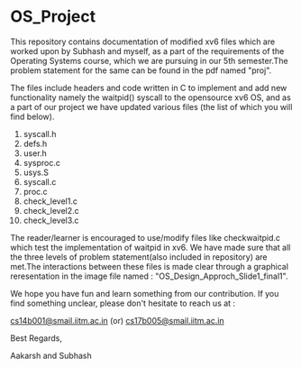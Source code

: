 # OS_Project

This repository contains documentation of modified xv6 files which are worked upon by Subhash and myself, as a part of the requirements of the Operating Systems course, which we are pursuing in our 5th semester.The problem statement for the same can be found in the pdf named "proj".

The files include headers and code written in C to implement and add new functionality namely the waitpid() syscall to the opensource xv6 OS, and as a part of our project we have updated various files (the list of which you will find below). 

1) syscall.h
2) defs.h
3) user.h
4) sysproc.c
5) usys.S
6) syscall.c
7) proc.c
8) check_level1.c
9) check_level2.c
10) check_level3.c

The reader/learner is encouraged to use/modify files like checkwaitpid.c which test the implementation of waitpid in xv6. We have made sure that all the three levels of problem statement(also included in repository) are met.The interactions between these files is made clear through a graphical reresentation in the image file named : "OS_Design_Approch_Slide1_final1".

We hope you have fun and learn something from our contribution. If you find something unclear, please don't hesitate to reach us at :

cs14b001@smail.iitm.ac.in 
(or)
cs17b005@smail.iitm.ac.in

Best Regards,

Aakarsh and Subhash
